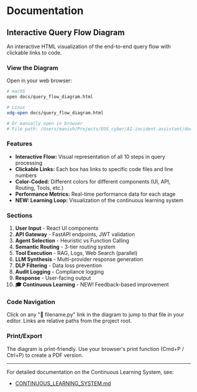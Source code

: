 # Documentation

## Interactive Query Flow Diagram

An interactive HTML visualization of the end-to-end query flow with clickable links to code.

### View the Diagram

Open in your web browser:

```bash
# macOS
open docs/query_flow_diagram.html

# Linux
xdg-open docs/query_flow_diagram.html

# Or manually open in browser
# File path: /Users/manish/Projects/EOS_cyber/AI-incident-assistant/docs/query_flow_diagram.html
```

### Features

- **Interactive Flow:** Visual representation of all 10 steps in query processing
- **Clickable Links:** Each box has links to specific code files and line numbers
- **Color-Coded:** Different colors for different components (UI, API, Routing, Tools, etc.)
- **Performance Metrics:** Real-time performance data for each stage
- **NEW: Learning Loop:** Visualization of the continuous learning system

### Sections

1. **User Input** - React UI components
2. **API Gateway** - FastAPI endpoints, JWT validation
3. **Agent Selection** - Heuristic vs Function Calling
4. **Semantic Routing** - 3-tier routing system
5. **Tool Execution** - RAG, Logs, Web Search (parallel)
6. **LLM Synthesis** - Multi-provider response generation
7. **DLP Filtering** - Data loss prevention
8. **Audit Logging** - Compliance logging
9. **Response** - User-facing output
10. **🎓 Continuous Learning** - NEW! Feedback-based improvement

### Code Navigation

Click on any "📄 filename.py" link in the diagram to jump to that file in your editor. Links are relative paths from the project root.

### Print/Export

The diagram is print-friendly. Use your browser's print function (Cmd+P / Ctrl+P) to create a PDF version.

---

For detailed documentation on the Continuous Learning System, see:
- [CONTINUOUS_LEARNING_SYSTEM.md](./CONTINUOUS_LEARNING_SYSTEM.md)
